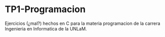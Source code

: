 # TP1-Programacion
Ejercicios (¿mal?) hechos en C para la materia programacion de la carrera Ingenieria en Informatica de la UNLaM.
